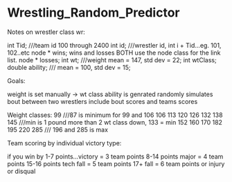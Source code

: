 # Wrestling_Random_Predictor

Notes on wrestler class wr:

int Tid; ///team id   100 through 2400
int id;  ///wrestler id,  int i + Tid...eg.  101, 102..etc
node * wins;                                                  wins and losses BOTH use the node class for the link list.
node * losses;
int wt;  ///weight  mean = 147, std dev = 22;
int wtClass;
double ability; /// mean = 100, std dev = 15;

Goals:

weight is set manually -> wt class
ability is genrated randomly
simulates bout between two wrestlers
include bout scores and teams scores

Weight classes:
99    ///87 is minimum for 99 and 106
106
113
120
126
132
138
145 ///min is 1 pound more than 2 wt class down, 133 = min
152
160
170
182
195
220
285 /// 196 and 285 is max

Team scoring by individual victory type:

if you win by 1-7 points...victory   = 3 team points
              8-14 points  major     = 4 team points
              15-16 points tech fall = 5 team points
              17+          fall      = 6 team points
              or injury or disqual


